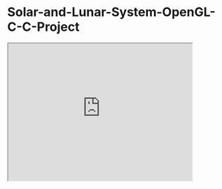 # Solar-and-Lunar-System-OpenGL-C-C-Project

 <iframe width="420" height="315"
src="https://www.youtube.com/watch?v=y2Njnm6TJnI">
</iframe> 
